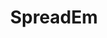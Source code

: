 ---
title: SpreadEm
crosslinks:
- SpankSafe
- explainlikeimfive
- holdthemoan
- BrasilOnReddit
- whynotasource
- spreading
- AriaAlexander
- MassiveTitsnAss
- Uncommon_Sarah
- LipsThatUsedToGrip
- asshole
- unexpectedhomealone
- HighMileageHoles
---